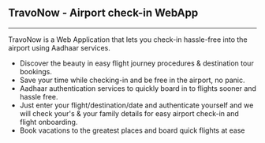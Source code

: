 ## TravoNow - Airport check-in WebApp

---

TravoNow is a Web Application that lets you check-in hassle-free into the airport using Aadhaar services.

- Discover the beauty in easy flight journey procedures & destination tour bookings.
- Save your time while checking-in and be free in the airport, no panic.
- Aadhaar authentication services to quickly board in to flights sooner and hassle free.
- Just enter your flight/destination/date and authenticate yourself and we will check your's & your family details for easy airport check-in and flight onboarding.
- Book vacations to the greatest places and board quick flights at ease
